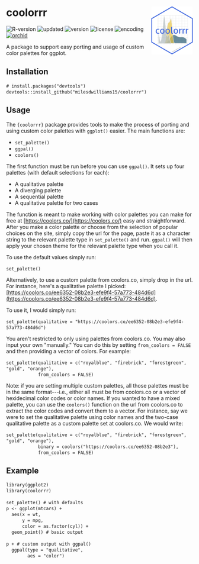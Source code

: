 # coolorrr <img src="inst/logo.png" align="right" height="130" />

![R-version](https://img.shields.io/badge/R%20%3E%3D-3.4.3-brightgreen)
![updated](https://img.shields.io/badge/last%20update-09--30--2022-brightgreen)
![version](https://img.shields.io/badge/version-0.0.1.2100-brightgreen)
![license](https://img.shields.io/badge/license-MIT-red)
![encoding](https://img.shields.io/badge/encoding-UTF--8-red)
[![orchid](https://img.shields.io/badge/ORCID-0000--0003--0192--5542-brightgreen)](https://orcid.org/0000-0003-0192-5542)

A package to support easy porting and usage of custom color palettes for ggplot.

## Installation

```
# install.packages("devtools")
devtools::install_github("milesdwilliams15/coolorrr")
```

## Usage

The `{coolorrr}` package provides tools to make the process of porting and using custom color palettes with `ggplot()` easier. The main functions are:

  - `set_palette()`
  - `ggpal()`
  - `coolors()`
  
The first function must be run before you can use `ggpal()`. It sets up four palettes (with default selections for each):

  - A qualitative palette
  - A diverging palette
  - A sequential palette
  - A qualitative palette for two cases
  
The function is meant to make working with color palettes you can make for free at [https://coolors.co/](https://coolors.co/) easy and straightforward. After you make a color palette or choose from the selection of popular choices on the site, simply copy the url for the page, paste it as a character string to the relevant palette type in `set_palette()` and run. `ggpal()` will then apply your chosen theme for the relevant palette type when you call it.

To use the default values simply run:

```
set_palette()
```

Alternatively, to use a custom palette from coolors.co, simply drop in the url. For instance, here's a qualitative palette I picked: [https://coolors.co/ee6352-08b2e3-efe9f4-57a773-484d6d](https://coolors.co/ee6352-08b2e3-efe9f4-57a773-484d6d).

To use it, I would simply run:

```
set_palette(qualitative = "https://coolors.co/ee6352-08b2e3-efe9f4-57a773-484d6d")
```

You aren't restricted to only using palettes from coolors.co. You may also input your own "manually." You can do this by setting `from_coolors = FALSE` and then providing a vector of colors. For example:

```
set_palette(qualitative = c("royalblue", "firebrick", "forestgreen", "gold", "orange"),
            from_coolors = FALSE)
```

Note: if you are setting multiple custom palettes, all those palettes must be in the same format---i.e., either all must be from coolors.co or a vector of hexidecimal color codes or color names. If you wanted to have a mixed palette, you can use the `coolors()` function on the url from coolors.co to extract the color codes and convert them to a vector. For instance, say we were to set the qualitative palette using color names and the two-case qualitative palette as a custom palette set at coolors.co. We would write:

```
set_palette(qualitative = c("royalblue", "firebrick", "forestgreen", "gold", "orange"),
            binary = coolors("https://coolors.co/ee6352-08b2e3"),
            from_coolors = FALSE)
```

## Example

```
library(ggplot2)
library(coolorrr)

set_palette() # with defaults
p <- ggplot(mtcars) +
  aes(x = wt,
      y = mpg,
      color = as.factor(cyl)) +
  geom_point() # basic output
  
p + # custom output with ggpal()
  ggpal(type = "qualitative",
        aes = "color")
```
